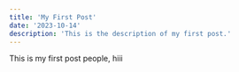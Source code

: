 ```yaml
---
title: 'My First Post'
date: '2023-10-14'
description: 'This is the description of my first post.'
---
```


This is my first post people, hiii
